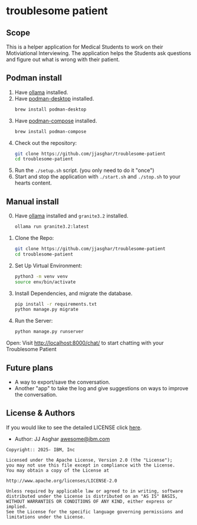 # troublesome patient

## Scope

This is a helper application for Medical Students to work on their Motiviational Interviewing. The application
helps the Students ask questions and figure out what is wrong with their patient.

## Podman install

1. Have [ollama][ollama] installed.
2. Have [podman-desktop][podman] installed.
   ```bash
   brew install podman-desktop
   ```
3. Have [podman-compose][podmancompose] installed.
   ```bash
   brew install podman-compose
   ```
4. Check out the repository:
   ```bash
   git clone https://github.com/jjasghar/troublesome-patient
   cd troublesome-patient
   ```
5. Run the `./setup.sh` script. (you only need to do it "once")
6. Start and stop the application with `./start.sh` and `./stop.sh` to your hearts content.

## Manual install

0. Have [ollama][ollama] installed and `granite3.2` installed.
   ```bash
   ollama run granite3.2:latest
   ```

1. Clone the Repo:
   ```bash
   git clone https://github.com/jjasghar/troublesome-patient
   cd troublesome-patient
   ```

2. Set Up Virtual Environment:
   ```bash
   python3 -m venv venv
   source env/bin/activate
   ```

4. Install Dependencies, and migrate the database.
   ```bash
   pip install -r requirements.txt
   python manage.py migrate
   ```

4. Run the Server:
   ```bash
   python manage.py runserver
   ```

Open: Visit <http://localhost:8000/chat/> to start chatting with your Troublesome Patient

## Future plans

- A way to export/save the conversation.
- Another "app" to take the log and give suggestions on ways to improve the conversation.

## License & Authors

If you would like to see the detailed LICENSE click [here](./LICENSE).

- Author: JJ Asghar <awesome@ibm.com>

```text
Copyright:: 2025- IBM, Inc

Licensed under the Apache License, Version 2.0 (the "License");
you may not use this file except in compliance with the License.
You may obtain a copy of the License at

http://www.apache.org/licenses/LICENSE-2.0

Unless required by applicable law or agreed to in writing, software
distributed under the License is distributed on an "AS IS" BASIS,
WITHOUT WARRANTIES OR CONDITIONS OF ANY KIND, either express or implied.
See the License for the specific language governing permissions and
limitations under the License.
```

[ollama]: https://ollama.com
[podman]: https://podman-desktop.io
[podmancompose]: https://github.com/containers/podman-compose?tab=readme-ov-file#installation
